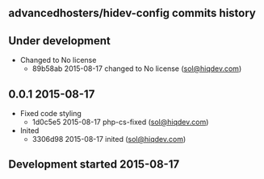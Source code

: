 advancedhosters/hidev-config commits history
--------------------------------------------

## Under development

- Changed to No license
    - 89b58ab 2015-08-17 changed to No license (sol@hiqdev.com)

## 0.0.1 2015-08-17

- Fixed code styling
    - 1d0c5e5 2015-08-17 php-cs-fixed (sol@hiqdev.com)
- Inited
    - 3306d98 2015-08-17 inited (sol@hiqdev.com)

## Development started 2015-08-17

